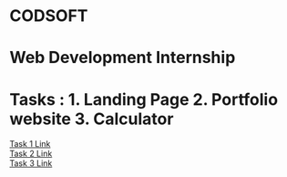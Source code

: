 # CODSOFT
# Web Development Internship
# Tasks : 1. Landing Page 2. Portfolio website 3. Calculator
[Task 1 Link](https://playful-bombolone-7d653d.netlify.app/)
<br>
[Task 2 Link](https://abhishektiwari8439.netlify.app/)
<br>
[Task 3 Link](https://capable-lollipop-c75017.netlify.app/)
